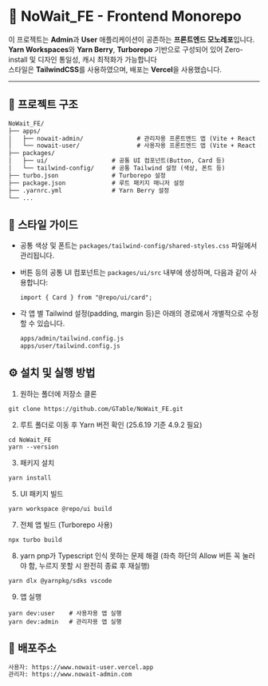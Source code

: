 # 🧩 NoWait_FE - Frontend Monorepo

이 프로젝트는 **Admin**과 **User** 애플리케이션이 공존하는 **프론트엔드 모노레포**입니다.<br/>
**Yarn Workspaces**와 **Yarn Berry**, **Turborepo** 기반으로 구성되어 있어 Zero-install 및 디자인 통일성, 캐시 최적화가 가능합니다<br/>
스타일은 **TailwindCSS**를 사용하였으며, 배포는 **Vercel**을 사용했습니다.

---

## 📁 프로젝트 구조
```txt
NoWait_FE/
├── apps/
│   ├── nowait-admin/               # 관리자용 프론트엔드 앱 (Vite + React + TypeScript)
│   └── nowait-user/                # 사용자용 프론트엔드 앱 (Vite + React + TypeScript)
├── packages/
│   ├── ui/                  # 공통 UI 컴포넌트(Button, Card 등)
│   └── tailwind-config/     # 공통 Tailwind 설정 (색상, 폰트 등)
├── turbo.json               # Turborepo 설정
├── package.json             # 루트 패키지 매니저 설정
├── .yarnrc.yml              # Yarn Berry 설정
└── ...
```
## 🎨 스타일 가이드

- 공통 색상 및 폰트는 `packages/tailwind-config/shared-styles.css` 파일에서 관리됩니다.
- 버튼 등의 공통 UI 컴포넌트는 `packages/ui/src` 내부에 생성하며, 다음과 같이 사용합니다:

  ```tsx
  import { Card } from "@repo/ui/card";
  ```
- 각 앱 별 Tailwind 설정(padding, margin 등)은 아래의 경로에서 개별적으로 수정할 수 있습니다.
  ```txt
  apps/admin/tailwind.config.js
  apps/user/tailwind.config.js
  ```
## ⚙️ 설치 및 실행 방법
1. 원하는 폴더에 저장소 클론
```tsx
git clone https://github.com/GTable/NoWait_FE.git
```
2. 루트 폴더로 이동 후 Yarn 버전 확인 (25.6.19 기준 4.9.2 필요)
```tsx
cd NoWait_FE
yarn --version
```
3. 패키지 설치
```tsx
yarn install
```
5. UI 패키지 빌드
```tsx
yarn workspace @repo/ui build
```
7. 전체 앱 빌드 (Turborepo 사용)
```tsx
npx turbo build
```
8. yarn pnp가 Typescript 인식 못하는 문제 해결 (좌측 하단의 Allow 버튼 꼭 눌러야 함, 누르지 못할 시 완전히 종료 후 재실행)
```tsx
yarn dlx @yarnpkg/sdks vscode
```
9. 앱 실행
```tsx
yarn dev:user    # 사용자용 앱 실행  
yarn dev:admin   # 관리자용 앱 실행
```

## 🔗 배포주소
```txt
사용자: https://www.nowait-user.vercel.app
관리자: https://www.nowait-admin.com
```
